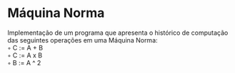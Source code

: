 # Máquina Norma
Implementação de um programa que apresenta o histórico de computação das seguintes
operações em uma Máquina Norma:</br>
◦ C := A + B</br>
◦ C := A x B</br>
◦ B := A ^ 2</br>
